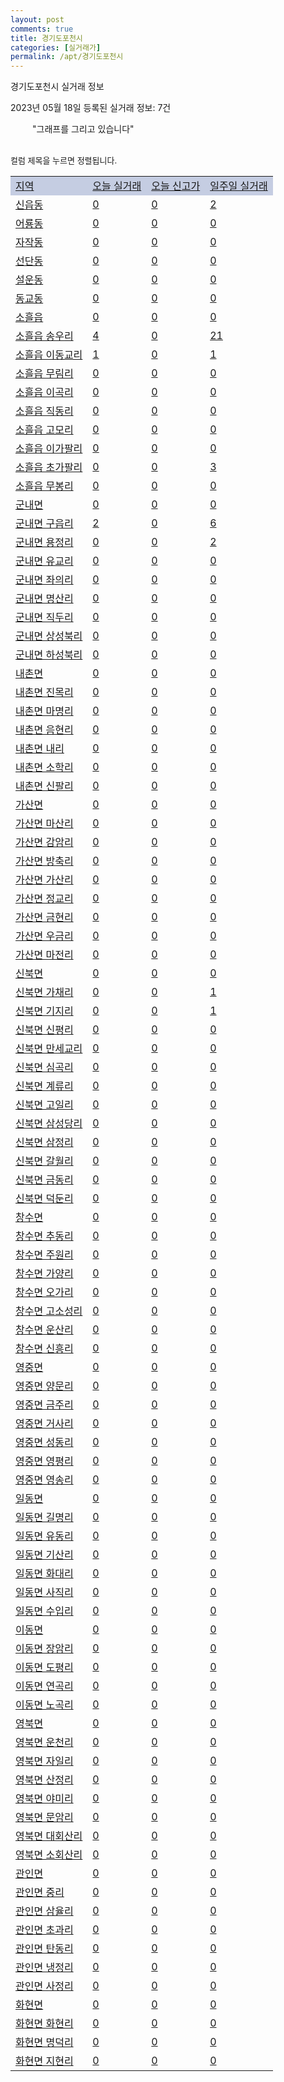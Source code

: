 ```yaml
---
layout: post
comments: true
title: 경기도포천시
categories: [실거래가]
permalink: /apt/경기도포천시
---
```


경기도포천시 실거래 정보

2023년 05월 18일 등록된 실거래 정보: 7건

<!--<script async src="https://pagead2.googlesyndication.com/pagead/js/adsbygoogle.js?client=ca-pub-3485438051770037"
 crossorigin="anonymous"></script>-->

<script type="text/javascript">
  google.charts.load('current', {'packages':['corechart']});
  google.charts.setOnLoadCallback(drawChart);

  function drawChart() {
    var data = google.visualization.arrayToDataTable([['거래일', '매매', '전월세', '전매'], ['21-01', 5, 0, 0], ['21-02', 0, 2, 0], ['21-03', 0, 1, 0], ['21-04', 0, 1, 0], ['21-05', 1, 0, 0], ['21-06', 0, 1, 0], ['21-07', 0, 5, 0], ['21-08', 32, 25, 4], ['21-09', 8, 0, 0], ['21-10', 1, 0, 0], ['21-11', 1, 1, 0], ['21-12', 0, 2, 0], ['22-01', 0, 13, 0], ['22-02', 3, 1, 0], ['22-03', 2, 1, 0], ['22-04', 2, 2, 0], ['22-05', 35, 28, 3], ['22-06', 60, 71, 18], ['22-07', 38, 51, 15], ['22-08', 47, 70, 22], ['22-09', 47, 50, 18], ['22-10', 49, 78, 8], ['22-11', 30, 64, 12], ['22-12', 27, 60, 1], ['23-01', 23, 71, 5], ['23-02', 57, 109, 6], ['23-03', 65, 91, 5], ['23-04', 59, 84, 9], ['23-05', 10, 23, 2]]);

    var options = {
      title: '최근 1년간 유형별 거래량 추이',
      legend: { position: 'bottom' }
    };

    setTimeout(function() {
        var chart = new google.visualization.LineChart(document.getElementById('columnchart_material'));
        chart.draw(data, (options));
        document.getElementById('loading').style.display = 'none';
        var dayLabel = (new Date()).getDay();
        if (dayLabel < 2) {
            sorttable.innerSortFunction.apply(document.getElementById('week'), []);
            sorttable.innerSortFunction.apply(document.getElementById('week'), []);        
        }
        else {
            sorttable.innerSortFunction.apply(document.getElementById('today'), []);
            sorttable.innerSortFunction.apply(document.getElementById('today'), []);
        }
    }, 200);

  }
</script>

<div id="loading" style="z-index:20; display: block; margin-left: 35px">"그래프를 그리고 있습니다"</div>
<div id="columnchart_material" style="width: 95%; margin-left: -35px; display: block"></div>
<!--<div style="width: 95%; margin-left: -35px; display: block">
      <script async src="https://pagead2.googlesyndication.com/pagead/js/adsbygoogle.js?client=ca-pub-3485438051770037"
          crossorigin="anonymous"></script>
      <ins class="adsbygoogle"
          style="display:block"
          data-ad-format="fluid"
          data-ad-layout-key="-fb+5w+4e-db+86"
          data-ad-client="ca-pub-3485438051770037"
          data-ad-slot="1827090281"></ins>
      <script>
          (adsbygoogle = window.adsbygoogle || []).push({});
      </script>
</div>-->
<br>

<font size='small' style='font-size: small;'>컬럼 제목을 누르면 정렬됩니다.</font>
<table class="sortable">
  <tr style='background-color: rgba(114, 132, 186,0.4);'>
    <td id="region"><a href="#">지역</a></td>
    <td id="today"><a href="#">오늘 실거래</a></td>
    <td id="today_new"><a href="#">오늘 신고가</a></td>
    <td id="week"><a href="#">일주일 실거래</a></td>
  </tr>

  
  <tr class="item">
    <td><a href="경기도포천시신읍동">신읍동</a></td>
    <td><a href="경기도포천시신읍동">0</a></td>
    <td><a href="경기도포천시신읍동">0</a></td>
    <td><a href="경기도포천시신읍동">2</a></td>
  </tr>
    

  <tr class="item">
    <td><a href="경기도포천시어룡동">어룡동</a></td>
    <td><a href="경기도포천시어룡동">0</a></td>
    <td><a href="경기도포천시어룡동">0</a></td>
    <td><a href="경기도포천시어룡동">0</a></td>
  </tr>
    

  <tr class="item">
    <td><a href="경기도포천시자작동">자작동</a></td>
    <td><a href="경기도포천시자작동">0</a></td>
    <td><a href="경기도포천시자작동">0</a></td>
    <td><a href="경기도포천시자작동">0</a></td>
  </tr>
    

  <tr class="item">
    <td><a href="경기도포천시선단동">선단동</a></td>
    <td><a href="경기도포천시선단동">0</a></td>
    <td><a href="경기도포천시선단동">0</a></td>
    <td><a href="경기도포천시선단동">0</a></td>
  </tr>
    

  <tr class="item">
    <td><a href="경기도포천시설운동">설운동</a></td>
    <td><a href="경기도포천시설운동">0</a></td>
    <td><a href="경기도포천시설운동">0</a></td>
    <td><a href="경기도포천시설운동">0</a></td>
  </tr>
    

  <tr class="item">
    <td><a href="경기도포천시동교동">동교동</a></td>
    <td><a href="경기도포천시동교동">0</a></td>
    <td><a href="경기도포천시동교동">0</a></td>
    <td><a href="경기도포천시동교동">0</a></td>
  </tr>
    

  <tr class="item">
    <td><a href="경기도포천시소흘읍">소흘읍</a></td>
    <td><a href="경기도포천시소흘읍">0</a></td>
    <td><a href="경기도포천시소흘읍">0</a></td>
    <td><a href="경기도포천시소흘읍">0</a></td>
  </tr>
    

  <tr class="item">
    <td><a href="경기도포천시소흘읍송우리">소흘읍 송우리</a></td>
    <td><a href="경기도포천시소흘읍송우리">4</a></td>
    <td><a href="경기도포천시소흘읍송우리">0</a></td>
    <td><a href="경기도포천시소흘읍송우리">21</a></td>
  </tr>
    

  <tr class="item">
    <td><a href="경기도포천시소흘읍이동교리">소흘읍 이동교리</a></td>
    <td><a href="경기도포천시소흘읍이동교리">1</a></td>
    <td><a href="경기도포천시소흘읍이동교리">0</a></td>
    <td><a href="경기도포천시소흘읍이동교리">1</a></td>
  </tr>
    

  <tr class="item">
    <td><a href="경기도포천시소흘읍무림리">소흘읍 무림리</a></td>
    <td><a href="경기도포천시소흘읍무림리">0</a></td>
    <td><a href="경기도포천시소흘읍무림리">0</a></td>
    <td><a href="경기도포천시소흘읍무림리">0</a></td>
  </tr>
    

  <tr class="item">
    <td><a href="경기도포천시소흘읍이곡리">소흘읍 이곡리</a></td>
    <td><a href="경기도포천시소흘읍이곡리">0</a></td>
    <td><a href="경기도포천시소흘읍이곡리">0</a></td>
    <td><a href="경기도포천시소흘읍이곡리">0</a></td>
  </tr>
    

  <tr class="item">
    <td><a href="경기도포천시소흘읍직동리">소흘읍 직동리</a></td>
    <td><a href="경기도포천시소흘읍직동리">0</a></td>
    <td><a href="경기도포천시소흘읍직동리">0</a></td>
    <td><a href="경기도포천시소흘읍직동리">0</a></td>
  </tr>
    

  <tr class="item">
    <td><a href="경기도포천시소흘읍고모리">소흘읍 고모리</a></td>
    <td><a href="경기도포천시소흘읍고모리">0</a></td>
    <td><a href="경기도포천시소흘읍고모리">0</a></td>
    <td><a href="경기도포천시소흘읍고모리">0</a></td>
  </tr>
    

  <tr class="item">
    <td><a href="경기도포천시소흘읍이가팔리">소흘읍 이가팔리</a></td>
    <td><a href="경기도포천시소흘읍이가팔리">0</a></td>
    <td><a href="경기도포천시소흘읍이가팔리">0</a></td>
    <td><a href="경기도포천시소흘읍이가팔리">0</a></td>
  </tr>
    

  <tr class="item">
    <td><a href="경기도포천시소흘읍초가팔리">소흘읍 초가팔리</a></td>
    <td><a href="경기도포천시소흘읍초가팔리">0</a></td>
    <td><a href="경기도포천시소흘읍초가팔리">0</a></td>
    <td><a href="경기도포천시소흘읍초가팔리">3</a></td>
  </tr>
    

  <tr class="item">
    <td><a href="경기도포천시소흘읍무봉리">소흘읍 무봉리</a></td>
    <td><a href="경기도포천시소흘읍무봉리">0</a></td>
    <td><a href="경기도포천시소흘읍무봉리">0</a></td>
    <td><a href="경기도포천시소흘읍무봉리">0</a></td>
  </tr>
    

  <tr class="item">
    <td><a href="경기도포천시군내면">군내면</a></td>
    <td><a href="경기도포천시군내면">0</a></td>
    <td><a href="경기도포천시군내면">0</a></td>
    <td><a href="경기도포천시군내면">0</a></td>
  </tr>
    

  <tr class="item">
    <td><a href="경기도포천시군내면구읍리">군내면 구읍리</a></td>
    <td><a href="경기도포천시군내면구읍리">2</a></td>
    <td><a href="경기도포천시군내면구읍리">0</a></td>
    <td><a href="경기도포천시군내면구읍리">6</a></td>
  </tr>
    

  <tr class="item">
    <td><a href="경기도포천시군내면용정리">군내면 용정리</a></td>
    <td><a href="경기도포천시군내면용정리">0</a></td>
    <td><a href="경기도포천시군내면용정리">0</a></td>
    <td><a href="경기도포천시군내면용정리">2</a></td>
  </tr>
    

  <tr class="item">
    <td><a href="경기도포천시군내면유교리">군내면 유교리</a></td>
    <td><a href="경기도포천시군내면유교리">0</a></td>
    <td><a href="경기도포천시군내면유교리">0</a></td>
    <td><a href="경기도포천시군내면유교리">0</a></td>
  </tr>
    

  <tr class="item">
    <td><a href="경기도포천시군내면좌의리">군내면 좌의리</a></td>
    <td><a href="경기도포천시군내면좌의리">0</a></td>
    <td><a href="경기도포천시군내면좌의리">0</a></td>
    <td><a href="경기도포천시군내면좌의리">0</a></td>
  </tr>
    

  <tr class="item">
    <td><a href="경기도포천시군내면명산리">군내면 명산리</a></td>
    <td><a href="경기도포천시군내면명산리">0</a></td>
    <td><a href="경기도포천시군내면명산리">0</a></td>
    <td><a href="경기도포천시군내면명산리">0</a></td>
  </tr>
    

  <tr class="item">
    <td><a href="경기도포천시군내면직두리">군내면 직두리</a></td>
    <td><a href="경기도포천시군내면직두리">0</a></td>
    <td><a href="경기도포천시군내면직두리">0</a></td>
    <td><a href="경기도포천시군내면직두리">0</a></td>
  </tr>
    

  <tr class="item">
    <td><a href="경기도포천시군내면상성북리">군내면 상성북리</a></td>
    <td><a href="경기도포천시군내면상성북리">0</a></td>
    <td><a href="경기도포천시군내면상성북리">0</a></td>
    <td><a href="경기도포천시군내면상성북리">0</a></td>
  </tr>
    

  <tr class="item">
    <td><a href="경기도포천시군내면하성북리">군내면 하성북리</a></td>
    <td><a href="경기도포천시군내면하성북리">0</a></td>
    <td><a href="경기도포천시군내면하성북리">0</a></td>
    <td><a href="경기도포천시군내면하성북리">0</a></td>
  </tr>
    

  <tr class="item">
    <td><a href="경기도포천시내촌면">내촌면</a></td>
    <td><a href="경기도포천시내촌면">0</a></td>
    <td><a href="경기도포천시내촌면">0</a></td>
    <td><a href="경기도포천시내촌면">0</a></td>
  </tr>
    

  <tr class="item">
    <td><a href="경기도포천시내촌면진목리">내촌면 진목리</a></td>
    <td><a href="경기도포천시내촌면진목리">0</a></td>
    <td><a href="경기도포천시내촌면진목리">0</a></td>
    <td><a href="경기도포천시내촌면진목리">0</a></td>
  </tr>
    

  <tr class="item">
    <td><a href="경기도포천시내촌면마명리">내촌면 마명리</a></td>
    <td><a href="경기도포천시내촌면마명리">0</a></td>
    <td><a href="경기도포천시내촌면마명리">0</a></td>
    <td><a href="경기도포천시내촌면마명리">0</a></td>
  </tr>
    

  <tr class="item">
    <td><a href="경기도포천시내촌면음현리">내촌면 음현리</a></td>
    <td><a href="경기도포천시내촌면음현리">0</a></td>
    <td><a href="경기도포천시내촌면음현리">0</a></td>
    <td><a href="경기도포천시내촌면음현리">0</a></td>
  </tr>
    

  <tr class="item">
    <td><a href="경기도포천시내촌면내리">내촌면 내리</a></td>
    <td><a href="경기도포천시내촌면내리">0</a></td>
    <td><a href="경기도포천시내촌면내리">0</a></td>
    <td><a href="경기도포천시내촌면내리">0</a></td>
  </tr>
    

  <tr class="item">
    <td><a href="경기도포천시내촌면소학리">내촌면 소학리</a></td>
    <td><a href="경기도포천시내촌면소학리">0</a></td>
    <td><a href="경기도포천시내촌면소학리">0</a></td>
    <td><a href="경기도포천시내촌면소학리">0</a></td>
  </tr>
    

  <tr class="item">
    <td><a href="경기도포천시내촌면신팔리">내촌면 신팔리</a></td>
    <td><a href="경기도포천시내촌면신팔리">0</a></td>
    <td><a href="경기도포천시내촌면신팔리">0</a></td>
    <td><a href="경기도포천시내촌면신팔리">0</a></td>
  </tr>
    

  <tr class="item">
    <td><a href="경기도포천시가산면">가산면</a></td>
    <td><a href="경기도포천시가산면">0</a></td>
    <td><a href="경기도포천시가산면">0</a></td>
    <td><a href="경기도포천시가산면">0</a></td>
  </tr>
    

  <tr class="item">
    <td><a href="경기도포천시가산면마산리">가산면 마산리</a></td>
    <td><a href="경기도포천시가산면마산리">0</a></td>
    <td><a href="경기도포천시가산면마산리">0</a></td>
    <td><a href="경기도포천시가산면마산리">0</a></td>
  </tr>
    

  <tr class="item">
    <td><a href="경기도포천시가산면감암리">가산면 감암리</a></td>
    <td><a href="경기도포천시가산면감암리">0</a></td>
    <td><a href="경기도포천시가산면감암리">0</a></td>
    <td><a href="경기도포천시가산면감암리">0</a></td>
  </tr>
    

  <tr class="item">
    <td><a href="경기도포천시가산면방축리">가산면 방축리</a></td>
    <td><a href="경기도포천시가산면방축리">0</a></td>
    <td><a href="경기도포천시가산면방축리">0</a></td>
    <td><a href="경기도포천시가산면방축리">0</a></td>
  </tr>
    

  <tr class="item">
    <td><a href="경기도포천시가산면가산리">가산면 가산리</a></td>
    <td><a href="경기도포천시가산면가산리">0</a></td>
    <td><a href="경기도포천시가산면가산리">0</a></td>
    <td><a href="경기도포천시가산면가산리">0</a></td>
  </tr>
    

  <tr class="item">
    <td><a href="경기도포천시가산면정교리">가산면 정교리</a></td>
    <td><a href="경기도포천시가산면정교리">0</a></td>
    <td><a href="경기도포천시가산면정교리">0</a></td>
    <td><a href="경기도포천시가산면정교리">0</a></td>
  </tr>
    

  <tr class="item">
    <td><a href="경기도포천시가산면금현리">가산면 금현리</a></td>
    <td><a href="경기도포천시가산면금현리">0</a></td>
    <td><a href="경기도포천시가산면금현리">0</a></td>
    <td><a href="경기도포천시가산면금현리">0</a></td>
  </tr>
    

  <tr class="item">
    <td><a href="경기도포천시가산면우금리">가산면 우금리</a></td>
    <td><a href="경기도포천시가산면우금리">0</a></td>
    <td><a href="경기도포천시가산면우금리">0</a></td>
    <td><a href="경기도포천시가산면우금리">0</a></td>
  </tr>
    

  <tr class="item">
    <td><a href="경기도포천시가산면마전리">가산면 마전리</a></td>
    <td><a href="경기도포천시가산면마전리">0</a></td>
    <td><a href="경기도포천시가산면마전리">0</a></td>
    <td><a href="경기도포천시가산면마전리">0</a></td>
  </tr>
    

  <tr class="item">
    <td><a href="경기도포천시신북면">신북면</a></td>
    <td><a href="경기도포천시신북면">0</a></td>
    <td><a href="경기도포천시신북면">0</a></td>
    <td><a href="경기도포천시신북면">0</a></td>
  </tr>
    

  <tr class="item">
    <td><a href="경기도포천시신북면가채리">신북면 가채리</a></td>
    <td><a href="경기도포천시신북면가채리">0</a></td>
    <td><a href="경기도포천시신북면가채리">0</a></td>
    <td><a href="경기도포천시신북면가채리">1</a></td>
  </tr>
    

  <tr class="item">
    <td><a href="경기도포천시신북면기지리">신북면 기지리</a></td>
    <td><a href="경기도포천시신북면기지리">0</a></td>
    <td><a href="경기도포천시신북면기지리">0</a></td>
    <td><a href="경기도포천시신북면기지리">1</a></td>
  </tr>
    

  <tr class="item">
    <td><a href="경기도포천시신북면신평리">신북면 신평리</a></td>
    <td><a href="경기도포천시신북면신평리">0</a></td>
    <td><a href="경기도포천시신북면신평리">0</a></td>
    <td><a href="경기도포천시신북면신평리">0</a></td>
  </tr>
    

  <tr class="item">
    <td><a href="경기도포천시신북면만세교리">신북면 만세교리</a></td>
    <td><a href="경기도포천시신북면만세교리">0</a></td>
    <td><a href="경기도포천시신북면만세교리">0</a></td>
    <td><a href="경기도포천시신북면만세교리">0</a></td>
  </tr>
    

  <tr class="item">
    <td><a href="경기도포천시신북면심곡리">신북면 심곡리</a></td>
    <td><a href="경기도포천시신북면심곡리">0</a></td>
    <td><a href="경기도포천시신북면심곡리">0</a></td>
    <td><a href="경기도포천시신북면심곡리">0</a></td>
  </tr>
    

  <tr class="item">
    <td><a href="경기도포천시신북면계류리">신북면 계류리</a></td>
    <td><a href="경기도포천시신북면계류리">0</a></td>
    <td><a href="경기도포천시신북면계류리">0</a></td>
    <td><a href="경기도포천시신북면계류리">0</a></td>
  </tr>
    

  <tr class="item">
    <td><a href="경기도포천시신북면고일리">신북면 고일리</a></td>
    <td><a href="경기도포천시신북면고일리">0</a></td>
    <td><a href="경기도포천시신북면고일리">0</a></td>
    <td><a href="경기도포천시신북면고일리">0</a></td>
  </tr>
    

  <tr class="item">
    <td><a href="경기도포천시신북면삼성당리">신북면 삼성당리</a></td>
    <td><a href="경기도포천시신북면삼성당리">0</a></td>
    <td><a href="경기도포천시신북면삼성당리">0</a></td>
    <td><a href="경기도포천시신북면삼성당리">0</a></td>
  </tr>
    

  <tr class="item">
    <td><a href="경기도포천시신북면삼정리">신북면 삼정리</a></td>
    <td><a href="경기도포천시신북면삼정리">0</a></td>
    <td><a href="경기도포천시신북면삼정리">0</a></td>
    <td><a href="경기도포천시신북면삼정리">0</a></td>
  </tr>
    

  <tr class="item">
    <td><a href="경기도포천시신북면갈월리">신북면 갈월리</a></td>
    <td><a href="경기도포천시신북면갈월리">0</a></td>
    <td><a href="경기도포천시신북면갈월리">0</a></td>
    <td><a href="경기도포천시신북면갈월리">0</a></td>
  </tr>
    

  <tr class="item">
    <td><a href="경기도포천시신북면금동리">신북면 금동리</a></td>
    <td><a href="경기도포천시신북면금동리">0</a></td>
    <td><a href="경기도포천시신북면금동리">0</a></td>
    <td><a href="경기도포천시신북면금동리">0</a></td>
  </tr>
    

  <tr class="item">
    <td><a href="경기도포천시신북면덕둔리">신북면 덕둔리</a></td>
    <td><a href="경기도포천시신북면덕둔리">0</a></td>
    <td><a href="경기도포천시신북면덕둔리">0</a></td>
    <td><a href="경기도포천시신북면덕둔리">0</a></td>
  </tr>
    

  <tr class="item">
    <td><a href="경기도포천시창수면">창수면</a></td>
    <td><a href="경기도포천시창수면">0</a></td>
    <td><a href="경기도포천시창수면">0</a></td>
    <td><a href="경기도포천시창수면">0</a></td>
  </tr>
    

  <tr class="item">
    <td><a href="경기도포천시창수면추동리">창수면 추동리</a></td>
    <td><a href="경기도포천시창수면추동리">0</a></td>
    <td><a href="경기도포천시창수면추동리">0</a></td>
    <td><a href="경기도포천시창수면추동리">0</a></td>
  </tr>
    

  <tr class="item">
    <td><a href="경기도포천시창수면주원리">창수면 주원리</a></td>
    <td><a href="경기도포천시창수면주원리">0</a></td>
    <td><a href="경기도포천시창수면주원리">0</a></td>
    <td><a href="경기도포천시창수면주원리">0</a></td>
  </tr>
    

  <tr class="item">
    <td><a href="경기도포천시창수면가양리">창수면 가양리</a></td>
    <td><a href="경기도포천시창수면가양리">0</a></td>
    <td><a href="경기도포천시창수면가양리">0</a></td>
    <td><a href="경기도포천시창수면가양리">0</a></td>
  </tr>
    

  <tr class="item">
    <td><a href="경기도포천시창수면오가리">창수면 오가리</a></td>
    <td><a href="경기도포천시창수면오가리">0</a></td>
    <td><a href="경기도포천시창수면오가리">0</a></td>
    <td><a href="경기도포천시창수면오가리">0</a></td>
  </tr>
    

  <tr class="item">
    <td><a href="경기도포천시창수면고소성리">창수면 고소성리</a></td>
    <td><a href="경기도포천시창수면고소성리">0</a></td>
    <td><a href="경기도포천시창수면고소성리">0</a></td>
    <td><a href="경기도포천시창수면고소성리">0</a></td>
  </tr>
    

  <tr class="item">
    <td><a href="경기도포천시창수면운산리">창수면 운산리</a></td>
    <td><a href="경기도포천시창수면운산리">0</a></td>
    <td><a href="경기도포천시창수면운산리">0</a></td>
    <td><a href="경기도포천시창수면운산리">0</a></td>
  </tr>
    

  <tr class="item">
    <td><a href="경기도포천시창수면신흥리">창수면 신흥리</a></td>
    <td><a href="경기도포천시창수면신흥리">0</a></td>
    <td><a href="경기도포천시창수면신흥리">0</a></td>
    <td><a href="경기도포천시창수면신흥리">0</a></td>
  </tr>
    

  <tr class="item">
    <td><a href="경기도포천시영중면">영중면</a></td>
    <td><a href="경기도포천시영중면">0</a></td>
    <td><a href="경기도포천시영중면">0</a></td>
    <td><a href="경기도포천시영중면">0</a></td>
  </tr>
    

  <tr class="item">
    <td><a href="경기도포천시영중면양문리">영중면 양문리</a></td>
    <td><a href="경기도포천시영중면양문리">0</a></td>
    <td><a href="경기도포천시영중면양문리">0</a></td>
    <td><a href="경기도포천시영중면양문리">0</a></td>
  </tr>
    

  <tr class="item">
    <td><a href="경기도포천시영중면금주리">영중면 금주리</a></td>
    <td><a href="경기도포천시영중면금주리">0</a></td>
    <td><a href="경기도포천시영중면금주리">0</a></td>
    <td><a href="경기도포천시영중면금주리">0</a></td>
  </tr>
    

  <tr class="item">
    <td><a href="경기도포천시영중면거사리">영중면 거사리</a></td>
    <td><a href="경기도포천시영중면거사리">0</a></td>
    <td><a href="경기도포천시영중면거사리">0</a></td>
    <td><a href="경기도포천시영중면거사리">0</a></td>
  </tr>
    

  <tr class="item">
    <td><a href="경기도포천시영중면성동리">영중면 성동리</a></td>
    <td><a href="경기도포천시영중면성동리">0</a></td>
    <td><a href="경기도포천시영중면성동리">0</a></td>
    <td><a href="경기도포천시영중면성동리">0</a></td>
  </tr>
    

  <tr class="item">
    <td><a href="경기도포천시영중면영평리">영중면 영평리</a></td>
    <td><a href="경기도포천시영중면영평리">0</a></td>
    <td><a href="경기도포천시영중면영평리">0</a></td>
    <td><a href="경기도포천시영중면영평리">0</a></td>
  </tr>
    

  <tr class="item">
    <td><a href="경기도포천시영중면영송리">영중면 영송리</a></td>
    <td><a href="경기도포천시영중면영송리">0</a></td>
    <td><a href="경기도포천시영중면영송리">0</a></td>
    <td><a href="경기도포천시영중면영송리">0</a></td>
  </tr>
    

  <tr class="item">
    <td><a href="경기도포천시일동면">일동면</a></td>
    <td><a href="경기도포천시일동면">0</a></td>
    <td><a href="경기도포천시일동면">0</a></td>
    <td><a href="경기도포천시일동면">0</a></td>
  </tr>
    

  <tr class="item">
    <td><a href="경기도포천시일동면길명리">일동면 길명리</a></td>
    <td><a href="경기도포천시일동면길명리">0</a></td>
    <td><a href="경기도포천시일동면길명리">0</a></td>
    <td><a href="경기도포천시일동면길명리">0</a></td>
  </tr>
    

  <tr class="item">
    <td><a href="경기도포천시일동면유동리">일동면 유동리</a></td>
    <td><a href="경기도포천시일동면유동리">0</a></td>
    <td><a href="경기도포천시일동면유동리">0</a></td>
    <td><a href="경기도포천시일동면유동리">0</a></td>
  </tr>
    

  <tr class="item">
    <td><a href="경기도포천시일동면기산리">일동면 기산리</a></td>
    <td><a href="경기도포천시일동면기산리">0</a></td>
    <td><a href="경기도포천시일동면기산리">0</a></td>
    <td><a href="경기도포천시일동면기산리">0</a></td>
  </tr>
    

  <tr class="item">
    <td><a href="경기도포천시일동면화대리">일동면 화대리</a></td>
    <td><a href="경기도포천시일동면화대리">0</a></td>
    <td><a href="경기도포천시일동면화대리">0</a></td>
    <td><a href="경기도포천시일동면화대리">0</a></td>
  </tr>
    

  <tr class="item">
    <td><a href="경기도포천시일동면사직리">일동면 사직리</a></td>
    <td><a href="경기도포천시일동면사직리">0</a></td>
    <td><a href="경기도포천시일동면사직리">0</a></td>
    <td><a href="경기도포천시일동면사직리">0</a></td>
  </tr>
    

  <tr class="item">
    <td><a href="경기도포천시일동면수입리">일동면 수입리</a></td>
    <td><a href="경기도포천시일동면수입리">0</a></td>
    <td><a href="경기도포천시일동면수입리">0</a></td>
    <td><a href="경기도포천시일동면수입리">0</a></td>
  </tr>
    

  <tr class="item">
    <td><a href="경기도포천시이동면">이동면</a></td>
    <td><a href="경기도포천시이동면">0</a></td>
    <td><a href="경기도포천시이동면">0</a></td>
    <td><a href="경기도포천시이동면">0</a></td>
  </tr>
    

  <tr class="item">
    <td><a href="경기도포천시이동면장암리">이동면 장암리</a></td>
    <td><a href="경기도포천시이동면장암리">0</a></td>
    <td><a href="경기도포천시이동면장암리">0</a></td>
    <td><a href="경기도포천시이동면장암리">0</a></td>
  </tr>
    

  <tr class="item">
    <td><a href="경기도포천시이동면도평리">이동면 도평리</a></td>
    <td><a href="경기도포천시이동면도평리">0</a></td>
    <td><a href="경기도포천시이동면도평리">0</a></td>
    <td><a href="경기도포천시이동면도평리">0</a></td>
  </tr>
    

  <tr class="item">
    <td><a href="경기도포천시이동면연곡리">이동면 연곡리</a></td>
    <td><a href="경기도포천시이동면연곡리">0</a></td>
    <td><a href="경기도포천시이동면연곡리">0</a></td>
    <td><a href="경기도포천시이동면연곡리">0</a></td>
  </tr>
    

  <tr class="item">
    <td><a href="경기도포천시이동면노곡리">이동면 노곡리</a></td>
    <td><a href="경기도포천시이동면노곡리">0</a></td>
    <td><a href="경기도포천시이동면노곡리">0</a></td>
    <td><a href="경기도포천시이동면노곡리">0</a></td>
  </tr>
    

  <tr class="item">
    <td><a href="경기도포천시영북면">영북면</a></td>
    <td><a href="경기도포천시영북면">0</a></td>
    <td><a href="경기도포천시영북면">0</a></td>
    <td><a href="경기도포천시영북면">0</a></td>
  </tr>
    

  <tr class="item">
    <td><a href="경기도포천시영북면운천리">영북면 운천리</a></td>
    <td><a href="경기도포천시영북면운천리">0</a></td>
    <td><a href="경기도포천시영북면운천리">0</a></td>
    <td><a href="경기도포천시영북면운천리">0</a></td>
  </tr>
    

  <tr class="item">
    <td><a href="경기도포천시영북면자일리">영북면 자일리</a></td>
    <td><a href="경기도포천시영북면자일리">0</a></td>
    <td><a href="경기도포천시영북면자일리">0</a></td>
    <td><a href="경기도포천시영북면자일리">0</a></td>
  </tr>
    

  <tr class="item">
    <td><a href="경기도포천시영북면산정리">영북면 산정리</a></td>
    <td><a href="경기도포천시영북면산정리">0</a></td>
    <td><a href="경기도포천시영북면산정리">0</a></td>
    <td><a href="경기도포천시영북면산정리">0</a></td>
  </tr>
    

  <tr class="item">
    <td><a href="경기도포천시영북면야미리">영북면 야미리</a></td>
    <td><a href="경기도포천시영북면야미리">0</a></td>
    <td><a href="경기도포천시영북면야미리">0</a></td>
    <td><a href="경기도포천시영북면야미리">0</a></td>
  </tr>
    

  <tr class="item">
    <td><a href="경기도포천시영북면문암리">영북면 문암리</a></td>
    <td><a href="경기도포천시영북면문암리">0</a></td>
    <td><a href="경기도포천시영북면문암리">0</a></td>
    <td><a href="경기도포천시영북면문암리">0</a></td>
  </tr>
    

  <tr class="item">
    <td><a href="경기도포천시영북면대회산리">영북면 대회산리</a></td>
    <td><a href="경기도포천시영북면대회산리">0</a></td>
    <td><a href="경기도포천시영북면대회산리">0</a></td>
    <td><a href="경기도포천시영북면대회산리">0</a></td>
  </tr>
    

  <tr class="item">
    <td><a href="경기도포천시영북면소회산리">영북면 소회산리</a></td>
    <td><a href="경기도포천시영북면소회산리">0</a></td>
    <td><a href="경기도포천시영북면소회산리">0</a></td>
    <td><a href="경기도포천시영북면소회산리">0</a></td>
  </tr>
    

  <tr class="item">
    <td><a href="경기도포천시관인면">관인면</a></td>
    <td><a href="경기도포천시관인면">0</a></td>
    <td><a href="경기도포천시관인면">0</a></td>
    <td><a href="경기도포천시관인면">0</a></td>
  </tr>
    

  <tr class="item">
    <td><a href="경기도포천시관인면중리">관인면 중리</a></td>
    <td><a href="경기도포천시관인면중리">0</a></td>
    <td><a href="경기도포천시관인면중리">0</a></td>
    <td><a href="경기도포천시관인면중리">0</a></td>
  </tr>
    

  <tr class="item">
    <td><a href="경기도포천시관인면삼율리">관인면 삼율리</a></td>
    <td><a href="경기도포천시관인면삼율리">0</a></td>
    <td><a href="경기도포천시관인면삼율리">0</a></td>
    <td><a href="경기도포천시관인면삼율리">0</a></td>
  </tr>
    

  <tr class="item">
    <td><a href="경기도포천시관인면초과리">관인면 초과리</a></td>
    <td><a href="경기도포천시관인면초과리">0</a></td>
    <td><a href="경기도포천시관인면초과리">0</a></td>
    <td><a href="경기도포천시관인면초과리">0</a></td>
  </tr>
    

  <tr class="item">
    <td><a href="경기도포천시관인면탄동리">관인면 탄동리</a></td>
    <td><a href="경기도포천시관인면탄동리">0</a></td>
    <td><a href="경기도포천시관인면탄동리">0</a></td>
    <td><a href="경기도포천시관인면탄동리">0</a></td>
  </tr>
    

  <tr class="item">
    <td><a href="경기도포천시관인면냉정리">관인면 냉정리</a></td>
    <td><a href="경기도포천시관인면냉정리">0</a></td>
    <td><a href="경기도포천시관인면냉정리">0</a></td>
    <td><a href="경기도포천시관인면냉정리">0</a></td>
  </tr>
    

  <tr class="item">
    <td><a href="경기도포천시관인면사정리">관인면 사정리</a></td>
    <td><a href="경기도포천시관인면사정리">0</a></td>
    <td><a href="경기도포천시관인면사정리">0</a></td>
    <td><a href="경기도포천시관인면사정리">0</a></td>
  </tr>
    

  <tr class="item">
    <td><a href="경기도포천시화현면">화현면</a></td>
    <td><a href="경기도포천시화현면">0</a></td>
    <td><a href="경기도포천시화현면">0</a></td>
    <td><a href="경기도포천시화현면">0</a></td>
  </tr>
    

  <tr class="item">
    <td><a href="경기도포천시화현면화현리">화현면 화현리</a></td>
    <td><a href="경기도포천시화현면화현리">0</a></td>
    <td><a href="경기도포천시화현면화현리">0</a></td>
    <td><a href="경기도포천시화현면화현리">0</a></td>
  </tr>
    

  <tr class="item">
    <td><a href="경기도포천시화현면명덕리">화현면 명덕리</a></td>
    <td><a href="경기도포천시화현면명덕리">0</a></td>
    <td><a href="경기도포천시화현면명덕리">0</a></td>
    <td><a href="경기도포천시화현면명덕리">0</a></td>
  </tr>
    

  <tr class="item">
    <td><a href="경기도포천시화현면지현리">화현면 지현리</a></td>
    <td><a href="경기도포천시화현면지현리">0</a></td>
    <td><a href="경기도포천시화현면지현리">0</a></td>
    <td><a href="경기도포천시화현면지현리">0</a></td>
  </tr>
    


</table>


    